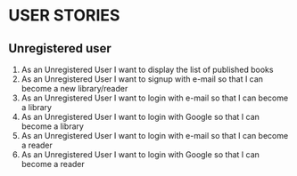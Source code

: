 # USER STORIES

## Unregistered user
1. As an Unregistered User I want to display the list of published books
2. As an Unregistered User I want to signup with e-mail so that I can become a new library/reader
3. As an Unregistered User I want to login with e-mail so  that I can become a library
4. As an Unregistered User I want to login with Google so that I can become a library
5. As an Unregistered User I want to login with e-mail so  that I can become a reader
6. As an Unregistered User I want to login with Google so that I can become a reader
